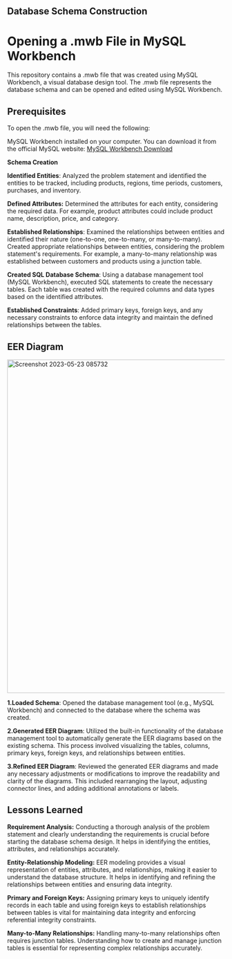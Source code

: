 ## Database Schema Construction
# Opening a .mwb File in MySQL Workbench
This repository contains a .mwb file that was created using MySQL Workbench, a visual database design tool. The .mwb file represents the database schema and can be opened and edited using MySQL Workbench.

## Prerequisites
To open the .mwb file, you will need the following:

MySQL Workbench installed on your computer. You can download it from the official MySQL website: <a href="https://www.mysql.com/products/workbench/">MySQL Workbench Download</a>

**Schema Creation**

**Identified Entities**: 
Analyzed the problem statement and identified the entities to be tracked, including products, regions, time periods, customers, purchases, and inventory.

**Defined Attributes:**
Determined the attributes for each entity, considering the required data. For example, product attributes could include product name, description, price, and category.

**Established Relationships**:
Examined the relationships between entities and identified their nature (one-to-one, one-to-many, or many-to-many). Created appropriate relationships between entities, considering the problem statement's requirements. For example, a many-to-many relationship was established between customers and products using a junction table.

**Created SQL Database Schema**:
Using a database management tool (MySQL Workbench), executed SQL statements to create the necessary tables. Each table was created with the required columns and data types based on the identified attributes.

**Established Constraints**:
Added primary keys, foreign keys, and any necessary constraints to enforce data integrity and maintain the defined relationships between the tables.


## EER Diagram

<img width="771" alt="Screenshot 2023-05-23 085732" src="https://github.com/RAJ-KAMAL30/SQL-ASSIGNMENT-1/assets/113379882/bd864aad-3070-49c1-bde4-1e514b92360a">



**1.Loaded Schema**: 
Opened the database management tool (e.g., MySQL Workbench) and connected to the database where the schema was created.

**2.Generated EER Diagram**:
Utilized the built-in functionality of the database management tool to automatically generate the EER diagrams based on the existing schema. This process involved visualizing the tables, columns, primary keys, foreign keys, and relationships between entities.

**3.Refined EER Diagram**: 
Reviewed the generated EER diagrams and made any necessary adjustments or modifications to improve the readability and clarity of the diagrams. This included rearranging the layout, adjusting connector lines, and adding additional annotations or labels.


## Lessons Learned

**Requirement Analysis:** Conducting a thorough analysis of the problem statement and clearly understanding the requirements is crucial before starting the database schema design. It helps in identifying the entities, attributes, and relationships accurately.

**Entity-Relationship Modeling:** EER modeling provides a visual representation of entities, attributes, and relationships, making it easier to understand the database structure. It helps in identifying and refining the relationships between entities and ensuring data integrity.

**Primary and Foreign Keys:** Assigning primary keys to uniquely identify records in each table and using foreign keys to establish relationships between tables is vital for maintaining data integrity and enforcing referential integrity constraints.

**Many-to-Many Relationships:** Handling many-to-many relationships often requires junction tables. Understanding how to create and manage junction tables is essential for representing complex relationships accurately.


